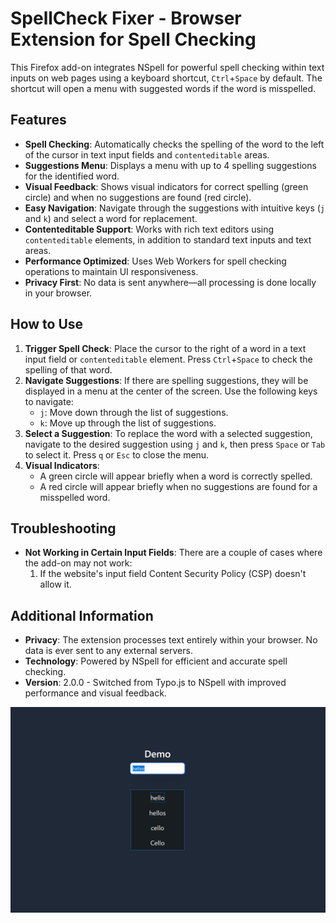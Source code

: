 
# SpellCheck Fixer - Browser Extension for Spell Checking

This Firefox add-on integrates NSpell for powerful spell checking within text inputs on web pages using a keyboard shortcut, <code>Ctrl</code>+<code>Space</code> by default. The shortcut will open a menu with suggested words if the word is misspelled.

## Features

- **Spell Checking**: Automatically checks the spelling of the word to the left of the cursor in text input fields and `contenteditable` areas.
- **Suggestions Menu**: Displays a menu with up to 4 spelling suggestions for the identified word.
- **Visual Feedback**: Shows visual indicators for correct spelling (green circle) and when no suggestions are found (red circle).
- **Easy Navigation**: Navigate through the suggestions with intuitive keys (`j` and `k`) and select a word for replacement.
- **Contenteditable Support**: Works with rich text editors using `contenteditable` elements, in addition to standard text inputs and text areas.
- **Performance Optimized**: Uses Web Workers for spell checking operations to maintain UI responsiveness.
- **Privacy First**: No data is sent anywhere—all processing is done locally in your browser.

## How to Use

1. **Trigger Spell Check**: Place the cursor to the right of a word in a text input field or `contenteditable` element. Press <code>Ctrl</code>+<code>Space</code> to check the spelling of that word.
2. **Navigate Suggestions**: If there are spelling suggestions, they will be displayed in a menu at the center of the screen. Use the following keys to navigate:
    - <code>j</code>: Move down through the list of suggestions.
    - <code>k</code>: Move up through the list of suggestions.
3. **Select a Suggestion**: To replace the word with a selected suggestion, navigate to the desired suggestion using <code>j</code> and <code>k</code>, then press <code>Space</code> or <code>Tab</code> to select it. Press <code>q</code> or <code>Esc</code> to close the menu.
4. **Visual Indicators**: 
    - A green circle will appear briefly when a word is correctly spelled.
    - A red circle will appear briefly when no suggestions are found for a misspelled word.

## Troubleshooting
- **Not Working in Certain Input Fields**: There are a couple of cases where the add-on may not work:
    1. If the website's input field Content Security Policy (CSP) doesn't allow it.

## Additional Information
- **Privacy**: The extension processes text entirely within your browser. No data is ever sent to any external servers.
- **Technology**: Powered by NSpell for efficient and accurate spell checking.
- **Version**: 2.0.0 - Switched from Typo.js to NSpell with improved performance and visual feedback.

![screenshot](DemoImg.png)

